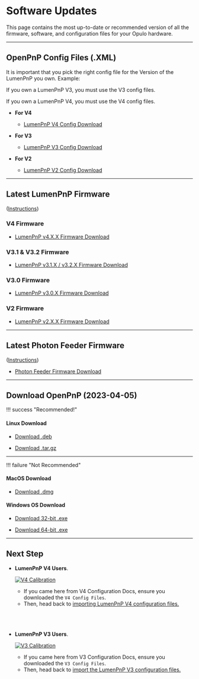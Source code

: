 # Software Updates

This page contains the most up-to-date or recommended version of all the firmware, software, and configuration files for your Opulo hardware.

---

## OpenPnP Config Files (.XML)

It is important that you pick the right config file for the Version of the LumenPnP you own. Example:

If you own a LumenPnP V3, you must use the V3 config files.

If you own a LumenPnP V4, you must use the V4 config files.

* **For V4**
    * [LumenPnP V4 Config Download](https://github.com/opulo-inc/lumenpnp/releases/download/v4.0.1/LumenPnP-Config-v4-00.zip)

* **For V3**
    * [LumenPnP V3 Config Download](https://github.com/opulo-inc/lumenpnp/releases/download/v3.2.2/LumenPnP-Config-v3-03.zip)

* **For V2**
    * [LumenPnP V2 Config Download](https://github.com/opulo-inc/lumenpnp/releases/download/v4.0.0/LumenPnP-Config-v2-00.zip)

---

## Latest LumenPnP Firmware

([Instructions](/guides/update-firmware/))

### V4 Firmware

* [LumenPnP v4.X.X Firmware Download](https://github.com/opulo-inc/lumenpnp/releases/download/v4.0.0/v4-lumenpnp-firmware-01.bin)

### V3.1 & V3.2 Firmware

* [LumenPnP v3.1.X / v3.2.X Firmware Download](https://github.com/opulo-inc/lumenpnp/releases/download/v4.0.0/v3.1+-lumenpnp-firmware-00.bin)

### V3.0 Firmware

* [LumenPnP v3.0.X Firmware Download](https://github.com/opulo-inc/lumenpnp/releases/download/v4.0.0/v3.0-lumenpnp-firmware-00.bin)

### V2 Firmware

* [LumenPnP v2.X.X Firmware Download](https://github.com/opulo-inc/lumenpnp/releases/download/v4.0.0/v2-lumenpnp-firmware-00.bin)

---

## Latest Photon Feeder Firmware

([Instructions](/feeders/3-software-update/))

* [Photon Feeder Firmware Download](https://github.com/photonfirmware/photon/releases/download/v1.0.3/photon-lumenpnp-v1.0.3.bin)

<!-- ## OpenPnP

In February of 2025, OpenPnP made a new stable release, `2025-02-02` (v2.2), which is what we recommend installing now. If you downloaded OpenPnP before then, you likely have the original recommended version, `2023-04-05`. You can check what version you have installed by following [this guide](/docs/guides/get-openpnp-version/). Make sure to use the correct configuration based on your version.

### OpenPnP 2025-02-02 (v2.2)

#### Linux

[Download .deb](https://github.com/opulo-inc/lumenpnp/releases/download/v4.0.0/OpenPnP-linux-v2.2.deb)

[Download .tar.gz](https://github.com/opulo-inc/lumenpnp/releases/download/v4.0.0/OpenPnP-unix-v2.2.tar.gz)

#### MacOS (Not Recommended)

[Download .dmg](https://github.com/opulo-inc/lumenpnp/releases/download/v4.0.0/OpenPnP-macos-v2.2.dmg)

#### Windows (Not Recommended)

[Download 32-bit .exe](https://github.com/opulo-inc/lumenpnp/releases/download/v4.0.0/OpenPnP-windows-x32-v2.2.exe)

[Download 64-bit .exe](https://github.com/opulo-inc/lumenpnp/releases/download/v4.0.0/OpenPnP-windows-x64-v2.2.exe)

#### OpenPnP Configs

[LumenPnP v4 Config Download]() -->

---

## Download OpenPnP (2023-04-05)

!!! success "Recommended!"

#### Linux Download

* [Download .deb](https://openpnp.s3-us-west-2.amazonaws.com/test/2023-04-05_08-24-36.0aa4ae8/OpenPnP-linux-test.deb)

* [Download .tar.gz](https://openpnp.s3-us-west-2.amazonaws.com/test/2023-04-05_08-24-36.0aa4ae8/OpenPnP-unix-test.tar.gz)

---

!!! failure "Not Recommended"

#### MacOS Download

* [Download .dmg](https://openpnp.s3-us-west-2.amazonaws.com/test/2023-04-05_08-24-36.0aa4ae8/OpenPnP-macos-test.dmg)

#### Windows OS Download

* [Download 32-bit .exe](https://openpnp.s3-us-west-2.amazonaws.com/test/2023-04-05_08-24-36.0aa4ae8/OpenPnP-windows-x32-test.exe)

* [Download 64-bit .exe](https://openpnp.s3-us-west-2.amazonaws.com/test/2023-04-05_08-24-36.0aa4ae8/OpenPnP-windows-x64-test.exe)

---

## Next Step

* **LumenPnP V4 Users**.

    [![V4 Calibration][1]][2]

    [1]:  ../openpnp/v4/calibration/images/lumenpnp-v4-docs-logo-small.png
    [2]:  ../openpnp/v4/install-config/import-config/index.md "Redirect to V4 Calibration"

    * If you came here from V4 Configuration Docs, ensure you downloaded the `V4 Config Files`.
    * Then, head back to [importing LumenPnP V4 configuration files.](../openpnp/v4/install-config/import-config/index.md)
<br/><br/>
<br/><br/>

* **LumenPnP V3 Users**.

    [![V3 Calibration][3]][4]

    [3]:  ../misc/calibration/img/lumenpnp-v3-docs-logo-small.png
    [4]:  ../misc/import-config/index.md "Redirect to V3 Calibration"

    * If you came here from V3 Configuration Docs, ensure you downloaded the `V3 Config Files`.
    * Then, head back to [import the LumenPnP V3 configuration files.](../misc/import-config/index.md)